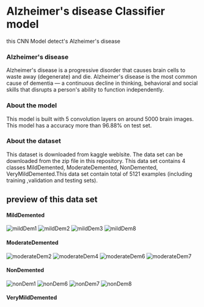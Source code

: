 # Alzheimer's disease Classifier model 
this CNN Model detect's Alzheimer's disease 

### Alzheimer's disease
Alzheimer's disease is a progressive disorder that causes brain cells to waste away (degenerate) and die.
Alzheimer's disease is the most common cause of dementia — a continuous decline in thinking, behavioral and 
social skills that disrupts a person's ability to function independently.

### About the model
This model is built with 5 convolution layers on around 5000 brain images. This model has a accuracy more than 96.88% on test set.

### About the dataset
This dataset is downloaded from kaggle weblsite. The data set can be downloaded from the zip file in this repository. This data set contains 4 classes 
MildDemented, ModerateDemented, NonDemented, VeryMildDemented.This data set contain total of 5121 examples (including training ,validation and testing sets).

## preview of this data set
#### MildDemented
![mildDem1](https://user-images.githubusercontent.com/61901749/86908731-a5107200-c134-11ea-95b2-1dfcbd587244.jpg)
![mildDem2](https://user-images.githubusercontent.com/61901749/86908738-a6419f00-c134-11ea-816e-3bfe0d886432.jpg)
![mildDem3](https://user-images.githubusercontent.com/61901749/86908742-a6da3580-c134-11ea-857e-402188811e21.jpg)
![mildDem8](https://user-images.githubusercontent.com/61901749/86908744-a772cc00-c134-11ea-959f-aa9da5553b4b.jpg)

#### ModerateDemented
![moderateDem2](https://user-images.githubusercontent.com/61901749/86908920-ef91ee80-c134-11ea-8032-126b3f170958.jpg)
![moderateDem4](https://user-images.githubusercontent.com/61901749/86908921-f15bb200-c134-11ea-97e5-800340d9d299.jpg)
![moderateDem6](https://user-images.githubusercontent.com/61901749/86908923-f1f44880-c134-11ea-82f1-fd2ee2a79036.jpg)
![moderateDem7](https://user-images.githubusercontent.com/61901749/86908924-f1f44880-c134-11ea-831f-f29f21ead5f1.jpg)

#### NonDemented
![nonDem1](https://user-images.githubusercontent.com/61901749/86909073-2d8f1280-c135-11ea-8820-baaa556db5ec.jpg)
![nonDem6](https://user-images.githubusercontent.com/61901749/86909077-2ec03f80-c135-11ea-9b19-b7c8e0f45160.jpg)
![nonDem7](https://user-images.githubusercontent.com/61901749/86909081-2f58d600-c135-11ea-8631-0fae53606e0a.jpg)
![nonDem8](https://user-images.githubusercontent.com/61901749/86909086-2ff16c80-c135-11ea-8e7b-dd8baf727ed6.jpg)

#### VeryMildDemented

